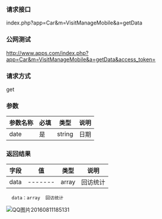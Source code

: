 ### **请求接口**
index.php?app=Car&m=VisitManageMobile&a=getData



### **公网测试**
http://www.apps.com/index.php?app=Car&m=VisitManageMobile&a=getData&access_token=

### **请求方式**
get

### **参数**
| 参数名称  |必填|   类型  |说明      |
|------|-----|------|------|
| date| 是 | string|日期|

### **返回结果**
|字段        |值          |类型    |说明        |
| ---------  |--------    |-------- |--------  |
|data|-------   |array  |回访统计  |

      data：array  回访统计
            
            
![QQ图片20160811185131](http://192.168.1.240/uploads/ranmufei/apps/17498fd4dc/QQ%E5%9B%BE%E7%89%8720160811185131.png)
